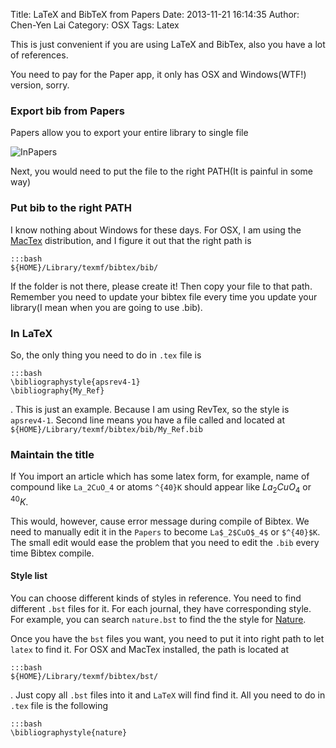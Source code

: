 Title: LaTeX and BibTeX from Papers
Date: 2013-11-21 16:14:35
Author: Chen-Yen Lai
Category: OSX
Tags: Latex

This is just convenient if you are using LaTeX and BibTex, also you have a lot of references.

You need to pay for the Paper app, it only has OSX and Windows(WTF!) version, sorry.

### Export bib from Papers
Papers allow you to export your entire library to single file 

![InPapers](https://dl.dropboxusercontent.com/u/165978/papers-bibtex-latex-fig0.png)

Next, you would need to put the file to the right PATH(It is painful in some way)

### Put bib to the right PATH
I know nothing about Windows for these days. For OSX, I am using the [MacTex](http://www.tug.org/mactex/) distribution, and I figure it out that the right path is 

	:::bash
    ${HOME}/Library/texmf/bibtex/bib/

If the folder is not there, please create it! Then copy your file to that path. Remember you need to update your bibtex file every time you update your library(I mean when you are going to use .bib).

### In LaTeX
So, the only thing you need to do in `.tex` file is

	:::bash
    \bibliographystyle{apsrev4-1}
    \bibliography{My_Ref}

. This is just an example. Because I am using RevTex, so the style is `apsrev4-1`. Second line means you have a file called and located at `${HOME}/Library/texmf/bibtex/bib/My_Ref.bib`

### Maintain the title
If You import an article which has some latex form, for example, name of compound like
`La_2CuO_4` or atoms `^{40}K` should appear like $La_2CuO_4\text{ or } ^{40}K$.  

This would, however, cause error message during compile of Bibtex. We need to manually edit it in 
the `Papers` to become `La$_2$CuO$_4$` or `$^{40}$K`. The small edit would ease the problem that you need to edit the `.bib` every time Bibtex compile.

#### Style list

You can choose different kinds of styles in reference. You need to find different `.bst` files for it. For each journal, they have corresponding style. For example, you can search `nature.bst` to find the the style for [Nature](http://nature.com).

Once you have the `bst` files you want, you need to put it into right path to let `latex` to find it. For OSX and MacTex installed, the path is located at

	:::bash
    ${HOME}/Library/texmf/bibtex/bst/


. Just copy all `.bst` files into it and `LaTeX` will find find it. All you need to do in `.tex` file is the following

	:::bash
    \bibliographystyle{nature}
